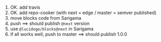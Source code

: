 1.  OK. add travis
2.  OK. add repo-cooker (with next = edge / master = semver published)
3.  move blocks code from Sarigama
4.  push ==> should publish `@next` version
5.  use `@lucidoge/blocks@next` in Sarigama
6.  if all works well, push to master ==> should publish 1.0.0
